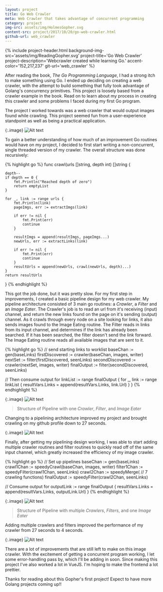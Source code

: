 ```yaml
---
layout: project
title: Go Web Crawler
meta: Web Crawler that takes advantage of concurrent programming
category: project
img-src: assets/img/HolmesGopher.svg
content-src: project/2017/10/20/go-web-crawler.html
github-url: web_crawler
---
```


{% include project-header.html
  background-img-src='assets/img/ReadingGopher.svg'
  project-title='Go Web Crawler'
  project-description='Webcrawler created while learning Go.'
  accent-color='152,217,237'
	git-url='web_crawler'
%}

After reading the book, _The Go Programming Language_, I had a strong itch to make something using Go.
I ended up deciding on creating a web crawler, with the attempt to build something
that fully took advantage of Golang's concurrency primitives. This project is loosely
based from a crawler example in the book. Read on to learn about my process in
creating this crawler and some problems I faced during my first Go program.

The project I worked towards was a web crawler that would output images found
while crawling. This project seemed fun from a user-experience standpoint as well
as being a practical application.

{:.image}
![Alt text](assets/img/HolmesGopher.svg "My Title")

To gain a better understanding of how much of an improvement Go routines would have
on my project, I decided to first start writing a non-concurrent, single threaded
version of my crawler. The overall structure was done recursively:

{% highlight go %}
func crawl(urls []string, depth int) []string {

	depth--
	if depth == 0 {
		fmt.Println("Reached depth of zero")
		return emptyList
	}

	for _, link := range urls {
		fmt.Println(link)
		pageImgs, err := extractImgs(link)

		if err != nil {
			fmt.Print(err)
			continue
		}

		resultImgs = append(resultImgs, pageImgs...)
		newUrls, err := extractLinks(link)

		if err != nil {
			fmt.Print(err)
			continue
		}
		resultUrls = append(newUrls, crawl(newUrls, depth)...)
	}
	return resultUrls
}
{% endhighlight %}

This got the job done, but it was pretty slow. For my first step in improvements, I created
a basic pipeline design for my web crawler. My pipeline architecture consisted of
3 main go routines: a _Crawler_, a _Filter_ and an _Image Eater_. The Crawler's job
is to read an url from it's receiving (input) channel, and return the new links found
on the page on it's sending (output) channel. As it crawls through every node on a site
looking for links, it also sends images found to the Image Eating routine. The Filter
reads in links from its input channel, and determines if the link has already been searched.
If it has been searched, the filter doesn't send the link forward. The Image Eating routine
reads all available images that are sent to it.

{% highlight go %}
// send starting links to worklist
baseChan := gen(baseLinks)
firstDiscovered := crawler(baseChan, images, writer)
nextSet := filter(firstDiscovered, seenLinks)
secondDiscovered := crawler(nextSet, images, writer)
finalOutput := filter(secondDiscovered, seenLinks)

// Then consume output
for linkList := range finalOutput {
	for _, link := range linkList {
		resultVars.Links = append(resultVars.Links, link.Url)
	}
}
{% endhighlight %}

{:.image}
![Alt text](assets/img/AsyncOneWorker.svg "My Title")
> Structure of Pipeline with one _Crawler_, _Filter_, and _Image Eater_

Changing to a pipelining architecture improved my project and brought crawling on
my github profile down to 27 seconds.

{:.image}
![Alt text](assets/img/Async-OneCrawler.png "My Title")

Finally, after getting my pipelining design working, I was able to start adding
multiple crawler routines and filter routines to quickly read off of the same input
channel, which greatly increased the efficiency of my image crawler.

{% highlight go %}
// Set up pipelines
baseChan := gen(baseLinks)
crawl1Chan := speedyCrawl(baseChan, images, writer)
filter1Chan := speedyFilter(crawl1Chan, seenLinks)
crawl2Chan := speedyMerge( // 7 crawling functions)
finalOutput := speedyFilter(crawl2Chan, seenLinks)

// Consume output
for outputLink := range finalOutput {
	resultVars.Links = append(resultVars.Links, outputLink.Url)
}
{% endhighlight %}

{:.image}
![Alt text](assets/img/AsynchMultWorkers.svg "My Title")
> Structure of Pipeline with multiple _Crawlers_, _Filters_, and one _Image Eater_

Adding multiple crawlers and filters improved the performance of my crawler from
27 seconds to 4 seconds.

{:.image}
![Alt text](assets/img/Async-MultCrawlers.png "My Title")

There are a lot of improvements that are still left to make on this image crawler.
With the excitement of getting a concurrent program working, I let some error-handling
pass by, which I'll be adding in soon. Since making this project I've also worked a lot in
VueJS. I'm hoping to make the frontend a lot prettier.

Thanks for reading about this Gopher's first project! Expect to have more
Golang projects coming up!!

